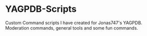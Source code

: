 # YAGPDB-Scripts
Custom Command scripts I have created for Jonas747's YAGPDB. Moderation commands, general tools and some fun commands.
